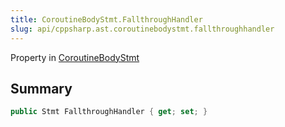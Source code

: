 ```yaml
---
title: CoroutineBodyStmt.FallthroughHandler
slug: api/cppsharp.ast.coroutinebodystmt.fallthroughhandler
---
```

Property in [CoroutineBodyStmt](/api/cppsharp/ast/coroutinebodystmt)

## Summary



```csharp
public Stmt FallthroughHandler { get; set; }
```

